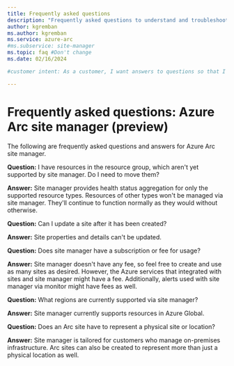 ```yaml
---
title: Frequently asked questions
description: "Frequently asked questions to understand and troubleshoot Azure Arc sites and site manager"
author: kgremban
ms.author: kgremban
ms.service: azure-arc
#ms.subservice: site-manager
ms.topic: faq #Don't change
ms.date: 02/16/2024

#customer intent: As a customer, I want answers to questions so that I can answer my own questions.

---
```


# Frequently asked questions: Azure Arc site manager (preview)

The following are frequently asked questions and answers for Azure Arc site manager.

**Question:** I have resources in the resource group, which aren't yet supported by site manager. Do I need to move them?

**Answer:** Site manager provides health status aggregation for only the supported resource types. Resources of other types won't be managed via site manager. They'll continue to function normally as they would without otherwise.

**Question:** Can I update a site after it has been created?

**Answer:** Site properties and details can't be updated.

**Question:** Does site manager have a subscription or fee for usage?

**Answer:** Site manager doesn't have any fee, so feel free to create and use as many sites as desired. However, the Azure services that integrated with sites and site manager might have a fee. Additionally, alerts used with site manager via monitor might have fees as well.

**Question:** What regions are currently supported via site manager?

**Answer:** Site manager currently supports resources in Azure Global.

**Question:** Does an Arc site have to represent a physical site or location?

**Answer:** Site manager is tailored for customers who manage on-premises infrastructure. Arc sites can also be created to represent more than just a physical location as well.
